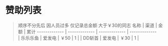 # 赞助列表
>顺序不分先后
>因人员过多
>仅记录总金额
>大于￥30的同志
名称  | 渠道  |  金额 | 累计 
------------- | -------------  | -------------   | -------------  
| 乐乐乐鱼  | 爱发电 | ￥50 | 1 |
| DD斩首  | 爱发电 | ￥30 | 1 |